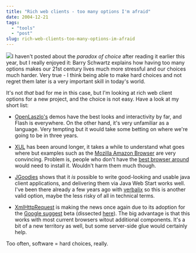 ```yaml
---
title: "Rich web clients - too many options I'm afraid"
date: 2004-12-21
tags: 
  - "tools"
  - "post"
slug: rich-web-clients-too-many-options-im-afraid
---
```


[![](http://codeconsult.ch/bertrand/archives/images/0060005688.01._SCMZZZZZZZ_.jpg)](http://www.amazon.com/exec/obidos/ASIN/0060005688/bertrandswebl-20)I haven't posted about the _paradox of choice_ after reading it earlier this year, but I really enjoyed it: Barry Schwartz explains how having too many options makes our 21st century lives much more stressful and our choices much harder. Very true - I think being able to make hard choices and not regret them later is a very important skill in today's world.

It's not _that_ bad for me in this case, but I'm looking at rich web client options for a new project, and the choice is not easy. Have a look at my short list:

- [OpenLaszlo's](http://openlaszlo.org) demos have the best looks and interactivity by far, and Flash is everywhere. On the other hand, it's very unfamiliar as a language. Very tempting but it would take some betting on where we're going to be in three years.

- [XUL](http://www.mozilla.org/projects/xul/) has been around longer, it takes a while to understand what goes where but examples such as the [Mozilla Amazon Browser](http://www.faser.net/mab/remote.cfm) are very convincing. Problem is, people who don't have the [best browser around](http://www.mozilla.org/) would need to install it. Wouldn't harm them much though.

- [JGoodies](http://www.jgoodies.com) shows that it _is_ possible to write good-looking and usable java client applications, and delivering them via Java Web Start works well. I've been there already a few years ago with [verbalix](http://www.it-processing.ch/index.php?id=17&L=2) so this is another valid option, maybe the less risky of all in technical terms.

- [XmlHttpRequest](http://codeconsult.ch/bertrand/archives/000317.html) is making the news once again due to its adoption for the [Google suggest](http://www.google.com/webhp?complete=1&hl=en) beta (dissected [here](http://serversideguy.blogspot.com/2004/12/google-suggest-dissected.html)). The big advantage is that this works with most current browsers witout additional components. It's a bit of a new territory as well, but some server-side glue would certainly help.

Too often, software = hard choices, really.
